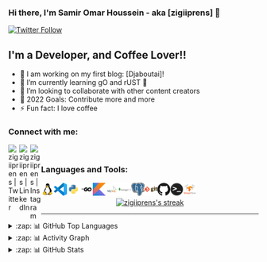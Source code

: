 ### Hi there, I'm Samir Omar Houssein - aka [zigiiprens] 👋 

[![Twitter Follow](https://img.shields.io/twitter/follow/b2sam?color=1DA1F2&logo=twitter&style=for-the-badge)](https://twitter.com/intent/follow?original_referer=https%3A%2F%2Fgithub.com%2Fb2sam&screen_name=b2sam)

## I'm a Developer, and Coffee Lover!!

- 🔭 I am working on my first blog: [Djaboutai]!
- 🌱 I’m currently learning gO and rUST 🤣
- 👯 I’m looking to collaborate with other content creators
- 🥅 2022 Goals: Contribute more and more
- ⚡ Fun fact: I love coffee

### Connect with me:

<!-- [<img align="left" alt="codeSTACKr.com" width="22px" src="https://raw.githubusercontent.com/iconic/open-iconic/master/svg/globe.svg" />][website] -->
<!-- [<img align="left" alt="codeSTACKr | YouTube" width="22px" src="https://cdn.jsdelivr.net/npm/simple-icons@v3/icons/youtube.svg" />][youtube] -->
[<img align="left" alt="zigiiprens | Twitter" width="22px" src="https://cdn.jsdelivr.net/npm/simple-icons@v3/icons/twitter.svg" />][twitter]
[<img align="left" alt="zigiiprens | LinkedIn" width="22px" src="https://cdn.jsdelivr.net/npm/simple-icons@v3/icons/linkedin.svg" />][linkedin]
[<img align="left" alt="zigiiprens | Instagram" width="22px" src="https://cdn.jsdelivr.net/npm/simple-icons@v3/icons/instagram.svg" />][instagram]

<br />

### Languages and Tools:

<p align="center">
  <img align="left" alt="Terminal" width="26px" src="https://raw.githubusercontent.com/github/explore/<a 88e429a7d4ef2fca1e82350fe8e3517d3494d/topics/linux/linux.png" />
  <img align="left" alt="Visual Studio Code" width="26px" src="https://raw.githubusercontent.com/github/explore/<a 88e429a7d4ef2fca1e82350fe8e3517d3494d/topics/visual-studio-code/visual-studio-code.png" />
  <img align="left" alt="Terminal" width="26px" src="https://raw.githubusercontent.com/github/explore/<a 88e429a7d4ef2fca1e82350fe8e3517d3494d/topics/python/python.png" />
  <img align="left" alt="Terminal" width="26px" src="https://raw.githubusercontent.com/github/explore/<a 88e429a7d4ef2fca1e82350fe8e3517d3494d/topics/go/go.png" />
  <img align="left" alt="Terminal" width="26px" src="https://raw.githubusercontent.com/github/explore/<a 88e429a7d4ef2fca1e82350fe8e3517d3494d/topics/kotlin/kotlin.png" />
  <img align="left" alt="MySQL" width="26px" src="https://raw.githubusercontent.com/github/explore/<a 88e429a7d4ef2fca1e82350fe8e3517d3494d/topics/mysql/mysql.png" />
  <img align="left" alt="MongoDB" width="26px" src="https://raw.githubusercontent.com/github/explore/<a 88e429a7d4ef2fca1e82350fe8e3517d3494d/topics/mongodb/mongodb.png" />
  <img align="left" alt="MongoDB" width="26px" src="https://raw.githubusercontent.com/github/explore/<a 88e429a7d4ef2fca1e82350fe8e3517d3494d/topics/postgresql/postgresql.png" />
  <img align="left" alt="Git" width="26px" src="https://raw.githubusercontent.com/github/explore/<a 88e429a7d4ef2fca1e82350fe8e3517d3494d/topics/git/git.png" />
  <img align="left" alt="GitHub" width="26px" src="https://raw.githubusercontent.com/github/explore/<a f643247d429f6cc873026c0622819ad797942/topics/github/github.png" />
  <img align="left" alt="Terminal" width="26px" src="https://raw.githubusercontent.com/github/explore/<a 88e429a7d4ef2fca1e82350fe8e3517d3494d/topics/terminal/terminal.png" />
  <img align="left" alt="Terminal" width="26px" src="https://raw.githubusercontent.com/github/explore/<a 80688e429a7d4ef2fca1e82350fe8e3517d3494d/topics/tensorflow/tensorflow.png" />
</p>

<br />

<p align="center">
    <a href="https://github.com/zigiiprens/github-readme-streak-stats">
        <img title="🔥 Get streak stats for your profile at git.io/streak-stats" alt="zigiiprens's streak" src="https://github-readme-streak-stats.herokuapp.com/?user=zigiiprens&theme=black-ice&hide_border=true&stroke=0000&background=060A0CD0"/>
    </a>
</p>

---

<details>
  <summary>:zap: 📊 GitHub Top Languages</summary>
  
<br/>
  <a href="https://github.com/zigiiprens/github-readme-stats"><img alt="zigiiprens's Top Languages" src="https://github-readme-stats.vercel.app/api/top-langs/?username=zigiiprens&langs_count=8&count_private=true&layout=compact&theme=react&hide_border=true&bg_color=0D1117" /></a>

</details>

<details>
  <summary>:zap: 📊 Activity Graph</summary>
  
<br/>
<a href="https://github.com/zigiiprens/github-readme-activity-graph"><img alt="zigiiprens's Activity Graph" src="https://activity-graph.herokuapp.com/graph?username=zigiiprens&bg_color=0D1117&color=5BCDEC&line=5BCDEC&point=FFFFFF&hide_border=true" /></a>

</details>

<details>
  <summary>:zap: 📊 GitHub Stats</summary>

  <img align="left" alt="zigiiprens's GitHub Stats" src="https://github-readme-stats.vercel.app/api?username=zigiiprens&show_icons=true&hide_border=true" />

</details>

<!-- [website]: https://codeSTACKr.com -->
<!-- [course]: http://vsCodeHero.com -->
[twitter]: https://twitter.com/b2sam
<!-- [youtube]: https://youtube.com/codeSTACKr -->
[instagram]: https://instagram.com/zigiiprens
[linkedin]: https://linkedin.com/in/zigiiprens
